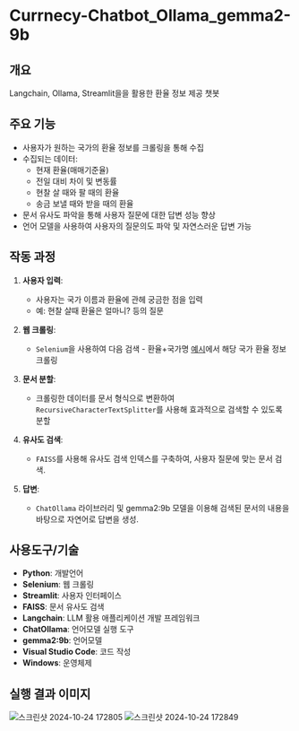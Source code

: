 # Currnecy-Chatbot_Ollama_gemma2-9b
## 개요
Langchain, Ollama, Streamlit을을 활용한 환율 정보 제공 챗봇

## 주요 기능
- 사용자가 원하는 국가의 환율 정보를 크롤링을 통해 수집
- 수집되는 데이터:
  - 현재 환율(매매기준율)
  - 전일 대비 차이 및 변동률
  - 현찰 살 때와 팔 때의 환율
  - 송금 보낼 때와 받을 때의 환율
- 문서 유사도 파악을 통해 사용자 질문에 대한 답변 성능 향상
- 언어 모델을 사용하여 사용자의 질문의도 파악 및 자연스러운 답변 가능


## 작동 과정

1. **사용자 입력**:
   - 사용자는 국가 이름과 환율에 관헤 궁금한 점을 입력
   - 예: 현찰 살때 환율은 얼마니? 등의 질문

2. **웹 크롤링**:
   - `Selenium`을 사용하여 다음 검색 - 환율+국가명 [예시](https://search.daum.net/search?nil_suggest=btn&w=tot&DA=SBC&q=환율미국)에서 해당 국가 환율 정보 크롤링

3. **문서 분할**:
   - 크롤링한 데이터를 문서 형식으로 변환하여 `RecursiveCharacterTextSplitter`를 사용해 효과적으로 검색할 수 있도록 분할

4. **유사도 검색**:
   - `FAISS`를 사용해 유사도 검색 인덱스를 구축하여, 사용자 질문에 맞는 문서 검색.

5. **답변**:
   - `ChatOllama` 라이브러리 및 gemma2:9b 모델을 이용해 검색된 문서의 내용을 바탕으로 자연어로 답변을 생성.

## 사용도구/기술
- **Python**: 개발언어
- **Selenium**: 웹 크롤링
- **Streamlit**: 사용자 인터페이스
- **FAISS**: 문서 유사도 검색
- **Langchain**: LLM 활용 애플리케이션 개발 프레임워크
- **ChatOllama**: 언어모델 실행 도구
- **gemma2:9b**: 언어모델
- **Visual Studio Code**: 코드 작성
- **Windows**: 운영체제

## 실행 결과 이미지
![스크린샷 2024-10-24 172805](https://github.com/user-attachments/assets/adb00a4d-e894-4423-8f87-be24a9d5834f)
![스크린샷 2024-10-24 172849](https://github.com/user-attachments/assets/65891377-19e0-4baa-a9e2-083c08a18f8b)



